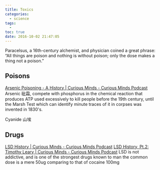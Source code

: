 ```yaml
---
title: Toxics
categories:
  - science
tags:
  - 
toc: true
date: 2016-10-02 21:47:05
---
```


Paracelsus, a 16th-century alchemist, and physician coined a great phrase: “All things are poison and nothing is without poison; only the dose makes a thing not a poison.” 

## Poisons

[Arsenic Poisoning - A History | Curious Minds - Curious Minds Podcast](http://www.cmpod.net/the-history-of-poisons/)
Arsenic 砒霜, compete with phosphorus in the chemical reaction that produces ATP
used excessively to kill people before the 19th century, until the Marsh Test which can identify minute traces of it in corpses was invented in 1830's.

Cyanide 山埃

## Drugs

[LSD History | Curious Minds - Curious Minds Podcast](http://www.cmpod.net/the-history-of-lsd-pt-1-how-does-it-feel-to-be-crazy/)
[LSD History, Pt.2: Timothy Leary | Curious Minds - Curious Minds Podcast](http://www.cmpod.net/the-history-of-lsd-pt-2-the-most-dangerous-man-in-america/)
LSD is not addictive, and is one of the strongest drugs known to man
the common dose is a mere 50ug
comparing to that of cocaine 100mg
